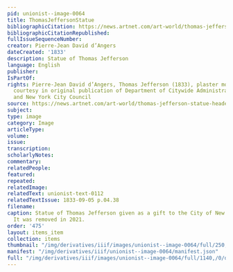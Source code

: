 ```yaml
---
pid: unionist--image-0064
title: ThomasJeffersonStatue
bibliographicCitation: https://news.artnet.com/art-world/thomas-jefferson-statue-headed-new-york-historical-society-2035662
bibliographicCitationRepublished: 
fullIssueSequenceNumber: 
creator: Pierre-Jean David d’Angers
dateCreated: '1833'
description: Statue of Thomas Jefferson
language: English
publisher: 
IsPartOf: 
rights: Pierre-Jean David d’Angers, Thomas Jefferson (1833), plaster model. Photo
  courtesy in original publication of Department of Citywide Administrative Services
  and New York City Council
source: https://news.artnet.com/art-world/thomas-jefferson-statue-headed-new-york-historical-society-2035662
subject: 
type: image
category: Image
articleType: 
volume: 
issue: 
transcription: 
scholarlyNotes: 
commentary: 
relatedPeople: 
featured: 
repeated: 
relatedImage: 
relatedText: unionist-text-0112
relatedTextIssue: 1833-09-05 p.04.38
filename: 
caption: Statue of Thomas Jefferson given as a gift to the City of New York in 1833.
  It was removed in 2021.
order: '475'
layout: items_item
collection: items
thumbnail: "/img/derivatives/iiif/images/unionist--image-0064/full/250,/0/default.jpg"
manifest: "/img/derivatives/iiif/unionist--image-0064/manifest.json"
full: "/img/derivatives/iiif/images/unionist--image-0064/full/1140,/0/default.jpg"
---
```

